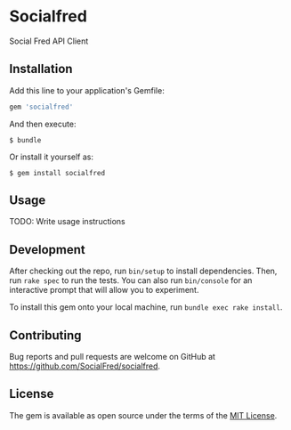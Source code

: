 # Socialfred

Social Fred API Client

## Installation

Add this line to your application's Gemfile:

```ruby
gem 'socialfred'
```

And then execute:

    $ bundle

Or install it yourself as:

    $ gem install socialfred

## Usage

TODO: Write usage instructions

## Development

After checking out the repo, run `bin/setup` to install dependencies. Then, run `rake spec` to run the tests. You can also run `bin/console` for an interactive prompt that will allow you to experiment.

To install this gem onto your local machine, run `bundle exec rake install`.

## Contributing

Bug reports and pull requests are welcome on GitHub at https://github.com/SocialFred/socialfred.

## License

The gem is available as open source under the terms of the [MIT License](https://opensource.org/licenses/MIT).

